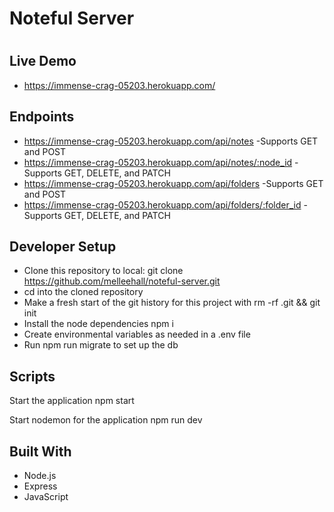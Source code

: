 <h1>Noteful Server<h1>

## Live Demo

* https://immense-crag-05203.herokuapp.com/

## Endpoints

* https://immense-crag-05203.herokuapp.com/api/notes
-Supports GET and POST
* https://immense-crag-05203.herokuapp.com/api/notes/:node_id
-Supports GET, DELETE, and PATCH
* https://immense-crag-05203.herokuapp.com/api/folders
-Supports GET and POST
* https://immense-crag-05203.herokuapp.com/api/folders/:folder_id
-Supports GET, DELETE, and PATCH

## Developer Setup

* Clone this repository to local: git clone https://github.com/melleehall/noteful-server.git
* cd into the cloned repository
* Make a fresh start of the git history for this project with rm -rf .git && git init
* Install the node dependencies npm i
* Create environmental variables as needed in a .env file
* Run npm run migrate to set up the db

## Scripts
Start the application npm start

Start nodemon for the application npm run dev

## Built With

* Node.js
* Express
* JavaScript 


